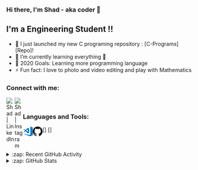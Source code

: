 ### Hi there, I'm Shad - aka coder 👋

## I'm a Engineering Student !!

- 🔭 I just launched my new C programing repository : [C-Programs][Repo]!
- 🌱 I’m currently learning everything 🤣
- 🥅 2020 Goals: Learning more programming language
- ⚡ Fun fact: I love to photo and video editing and play with Mathematics 

### Connect with me:

[<img align="left" alt="Shad | LinkedIn" width="22px" src="https://cdn.jsdelivr.net/npm/simple-icons@v3/icons/linkedin.svg" />][linkedin]
[<img align="left" alt="Shad | Instagram" width="22px" src="https://cdn.jsdelivr.net/npm/simple-icons@v3/icons/instagram.svg" />][instagram]

<br />

### Languages and Tools:

[<img align="left" alt="Visual Studio Code" width="26px" src="https://raw.githubusercontent.com/github/explore/80688e429a7d4ef2fca1e82350fe8e3517d3494d/topics/visual-studio-code/visual-studio-code.png" />]
[<img align="left" alt="GitHub" width="26px" src="https://raw.githubusercontent.com/github/explore/78df643247d429f6cc873026c0622819ad797942/topics/github/github.png" />]

<br />
<br />

<details>
  <summary>:zap: Recent GitHub Activity</summary>
  
<!--START_SECTION:activity-->
🎉 New-Repository [C-Programs](https://github.com/Shad-Sheikh/C-Programs)
<!--END_SECTION:activity-->

</details>

<details>
  <summary>:zap: GitHub Stats</summary>
 <img align="left" alt="Shad's GitHub Stats" src="https://github-readme-stats.codestackr.vercel.app/api?username=Shad-Sheikh&show_icons=true&hide_border=true" />
</details>

[instagram]: https://www.instagram.com/s.h.a.d_s.h.e.i.k.h?r=nametag
[linkedin]: https://www.linkedin.com/in/shad-sheikh-48b2951aa

